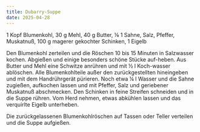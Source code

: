 ```yaml
---
title: Dubarry-Suppe
date: 2025-04-28
---
```


1 Kopf Blumenkohl, 30 g Mehl, 40 g Butter, ⅛ 1 Sahne, Salz, Pfeffer, Muskatnuß, 100 g magerer gekochter Schinken, 1 Eigelb

Den Blumenkohl zerteilen und die Röschen 10 bis 15 Minuten in Salzwasser kochen. Abgießen und einige besonders schöne Stücke auf-heben. Aus Butter und Mehl eine Schwitze anrühren und mit ½ l Koch-wasser ablöschen. Alle Blumenkohlteile außer den zurückgestellten hineingeben und mit dem Handrührgerät pürieren. Noch etwa ¼ l Wasser und die Sahne zugießen, aufkochen lassen und mit Pfeffer, Salz und geriebener Muskatnuß abschmecken. Den Schinken in feine Streifen schneiden und in die Suppe rühren. Vom Herd nehmen, etwas abkühlen lassen und das verquirlte Eigelb unterheben.

Die zurückgelassenen Blumenkohlröschen auf Tassen oder Teller verteilen und die Suppe aufgießen.
